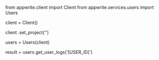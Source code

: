 from appwrite.client import Client
from appwrite.services.users import Users

client = Client()

client
    .set_project('')

users = Users(client)

result = users.get_user_logs('[USER_ID]')
